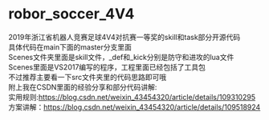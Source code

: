 # robor_soccer_4V4
2019年浙江省机器人竞赛足球4V4对抗赛一等奖的skill和task部分开源代码  
具体代码在main下面的master分支里面  
Scenes文件夹里面是skill文件，_def和_kick分别是防守和进攻的lua文件  
Scenes里面是VS2017编写的程序，工程里面已经包括了工具包  
不过推荐主要看一下src文件夹里的代码思路即可哦  
附上我在CSDN里面的经验分享和部分代码讲解:  
实用规则:https://blog.csdn.net/weixin_43454320/article/details/109310295  
方案讲解：https://blog.csdn.net/weixin_43454320/article/details/109518924  

